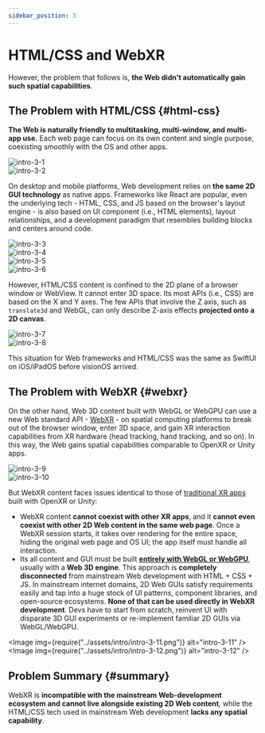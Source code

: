 ```yaml
---
sidebar_position: 3
---
```


# HTML/CSS and WebXR

However, the problem that follows is, **the Web didn't automatically gain such spatial capabilities**.

## The Problem with HTML/CSS {#html-css}

**The Web is naturally friendly to multitasking, multi-window, and multi-app use.** Each web page can focus on its own content and single purpose, coexisting smoothly with the OS and other apps.

<div className="row">
  <div className="col col--6">
    <Image img={require("../assets/intro/intro-3-1.png")} alt="intro-3-1" />
  </div>
  <div className="col col--6">
    <Image img={require("../assets/intro/intro-3-2.png")} alt="intro-3-2" />
  </div>
</div>

On desktop and mobile platforms, Web development relies on **the same 2D GUI technology** as native apps. Frameworks like React are popular, even the underlying tech - HTML, CSS, and JS based on the browser's layout engine - is also based on UI component (i.e., HTML elements), layout relationships, and a development paradigm that resembles building blocks and centers around code.

<div className="row">
  <div className="col col--6">
    <Image img={require("../assets/intro/intro-3-3.png")} alt="intro-3-3" />
  </div>
  <div className="col col--6">
    <Image img={require("../assets/intro/intro-3-4.png")} alt="intro-3-4" />
  </div>
</div>

<div className="row">
  <div className="col col--6">
    <Image img={require("../assets/intro/intro-3-5.png")} alt="intro-3-5" />
  </div>
  <div className="col col--6">
    <Image img={require("../assets/intro/intro-3-6.png")} alt="intro-3-6" />
  </div>
</div>

However, HTML/CSS content is confined to the 2D plane of a browser window or WebView. It cannot enter 3D space. Its most APIs (i.e., CSS) are based on the X and Y axes. The few APIs that involve the Z axis, such as `translate3d` and WebGL, can only describe Z-axis effects **projected onto a 2D canvas**.

<div className="row">
  <div className="col col--6">
    <Image img={require("../assets/intro/intro-3-7.png")} alt="intro-3-7" />
  </div>
  <div className="col col--6">
    <Image img={require("../assets/intro/intro-3-8.png")} alt="intro-3-8" />
  </div>
</div>

This situation for Web frameworks and HTML/CSS was the same as SwiftUI on iOS/iPadOS before visionOS arrived.

## The Problem with WebXR {#webxr}

On the other hand, Web 3D content built with WebGL or WebGPU can use a new Web standard API - [WebXR](https://developer.picoxr.com/document/web/introduce-webxr-standards/) - on spatial computing platforms to break out of the browser window, enter 3D space, and gain XR interaction capabilities from XR hardware (head tracking, hand tracking, and so on). In this way, the Web gains spatial capabilities comparable to OpenXR or Unity apps.

<div className="row">
  <div className="col col--6">
    <Image img={require("../assets/intro/intro-3-9.png")} alt="intro-3-9" />
  </div>
  <div className="col col--6">
    <Image img={require("../assets/intro/intro-3-10.png")} alt="intro-3-10" />
  </div>
</div>

But WebXR content faces issues identical to those of [traditional XR apps](./the-new-generation-of-spatial-apps#traditional-xr-apps) built with OpenXR or Unity:

- WebXR content **cannot coexist with other XR apps**, and it **cannot even coexist with other 2D Web content in the same web page**. Once a WebXR session starts, it takes over rendering for the entire space, hiding the original web page and OS UI; the app itself must handle all interaction.
- Its all content and GUI must be built [**entirely with WebGL or WebGPU**](https://developer.picoxr.com/document/web/webxr-vs-web3d/), usually with a **Web 3D engine**. This approach is **completely disconnected** from mainstream Web development with HTML + CSS + JS. In mainstream internet domains, 2D Web GUIs satisfy requirements easily and tap into a huge stock of UI patterns, component libraries, and open-source ecosystems. **None of that can be used directly in WebXR development**. Devs have to start from scratch, reinvent UI with disparate 3D GUI experiments or re-implement familiar 2D GUIs via WebGL/WebGPU.

<Image img={require("../assets/intro/intro-3-11.png")} alt="intro-3-11" />
<Image img={require("../assets/intro/intro-3-12.png")} alt="intro-3-12" />

## Problem Summary {#summary}

WebXR is **incompatible with the mainstream Web-development ecosystem and cannot live alongside existing 2D Web content**, while the HTML/CSS tech used in mainstream Web development **lacks any spatial capability**.
